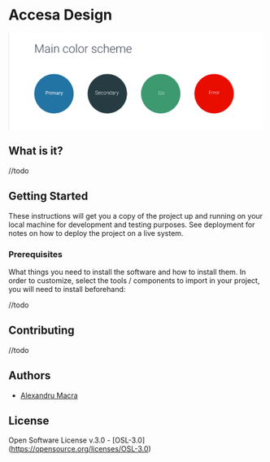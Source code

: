 # Accesa Design

<img align="center" alt="accesa design system logo" src="https://raw.githubusercontent.com/alex-macra/design/master/img/example.png" width="500">


## What is it?

//todo


## Getting Started

These instructions will get you a copy of the project up and running on your local machine for development and testing purposes. See deployment for notes on how to deploy the project on a live system.

### Prerequisites

What things you need to install the software and how to install them.
In order to customize, select the tools / components to import in your project, you will need to install beforehand:

//todo

## Contributing

//todo

## Authors

* [Alexandru Macra](https://github.com/alex-macra)

## License

Open Software License v.3.0 - [OSL-3.0] (https://opensource.org/licenses/OSL-3.0)